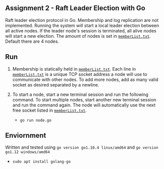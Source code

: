 ## Assignment 2 - Raft Leader Election with Go
Raft leader election protocol in Go.
Membership and log replication are not implemented.
Running the system will start a local leader election between all active nodes.
If the leader node's session is terminated, all alive nodes will start a new election.
The amount of nodes is set in [`memberList.txt`](./memberList.txt).
Default there are 4 nodes.

## Run
1. Membership is statically held in [`memberList.txt`](./memberList.txt).
Each line in [`memberList.txt`](./memberList.txt) is a unique TCP socket address a node will use to communicate with other nodes. To add more nodes, add as many valid socket as desired separated by a newline.

2. To start a node, start a new terminal session and run the following command.
To start multiple nodes, start another new terminal session and run the command again.
The node will automatically use the next free socket listed in [`memberList.txt`](./memberList.txt).
    - `go run node.go`

## Enviornment
Written and tested using `go version go1.10.4 linux/amd64` and `go version go1.12 windows/amd64`
- `sudo apt install golang-go` 
